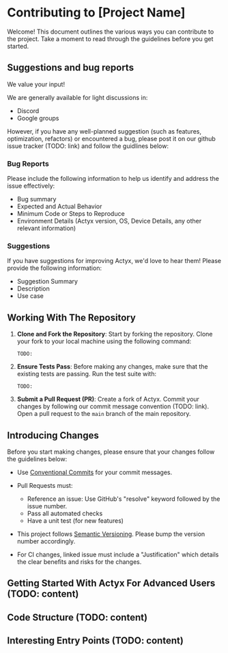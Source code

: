 # Contributing to [Project Name]

Welcome! This document outlines the various ways you can contribute to the project. Take a moment to read through the guidelines before you get started.

## Suggestions and bug reports

We value your input! 

<!-- (what are we doing there when after we open-sourced Actyx repo)? -->
We are generally available for light discussions in:
- Discord <!-- (TODO: discord link)-->
- Google groups <!--(TODO: google groups link)-->

However, if you have any well-planned suggestion (such as features, optimization, refactors) or encountered a bug, please post it on our github issue tracker (TODO: link) and follow the guidlines below:

### Bug Reports

Please include the following information to help us identify and address the issue effectively:

- Bug summary
- Expected and Actual Behavior
- Minimum Code or Steps to Reproduce
- Environment Details (Actyx version, OS, Device Details, any other relevant information)

### Suggestions

If you have suggestions for improving Actyx, we'd love to hear them! Please provide the following information:

- Suggestion Summary
- Description
- Use case

## Working With The Repository

1. **Clone and Fork the Repository**: Start by forking the repository. Clone your fork to your local machine using the following command:

    ```
    TODO: 
    ```

2. **Ensure Tests Pass**: Before making any changes, make sure that the existing tests are passing. Run the test suite with:

    ```
    TODO: 
    ```

3. **Submit a Pull Request (PR)**: Create a fork of Actyx. Commit your changes by following our commit message convention (TODO: link). Open a pull request to the `main` branch of the main repository.

## Introducing Changes

Before you start making changes, please ensure that your changes follow the guidelines below:

<!-- Do we want to use conventional commits? -->
- Use [Conventional Commits](https://www.conventionalcommits.org/) for your commit messages.

- Pull Requests must:
  - Reference an issue: Use GitHub's "resolve" keyword followed by the issue number.
  - Pass all automated checks
  - Have a unit test (for new features)

<!-- Do we want to use semver?  -->
- This project follows [Semantic Versioning](https://semver.org/). Please bump the version number accordingly.

<!-- Do we want to use  -->
- For CI changes, linked issue must include a "Justification" which details the clear benefits and risks for the changes.

## Getting Started With Actyx For Advanced Users (TODO: content)

## Code Structure (TODO: content)

## Interesting Entry Points (TODO: content)
